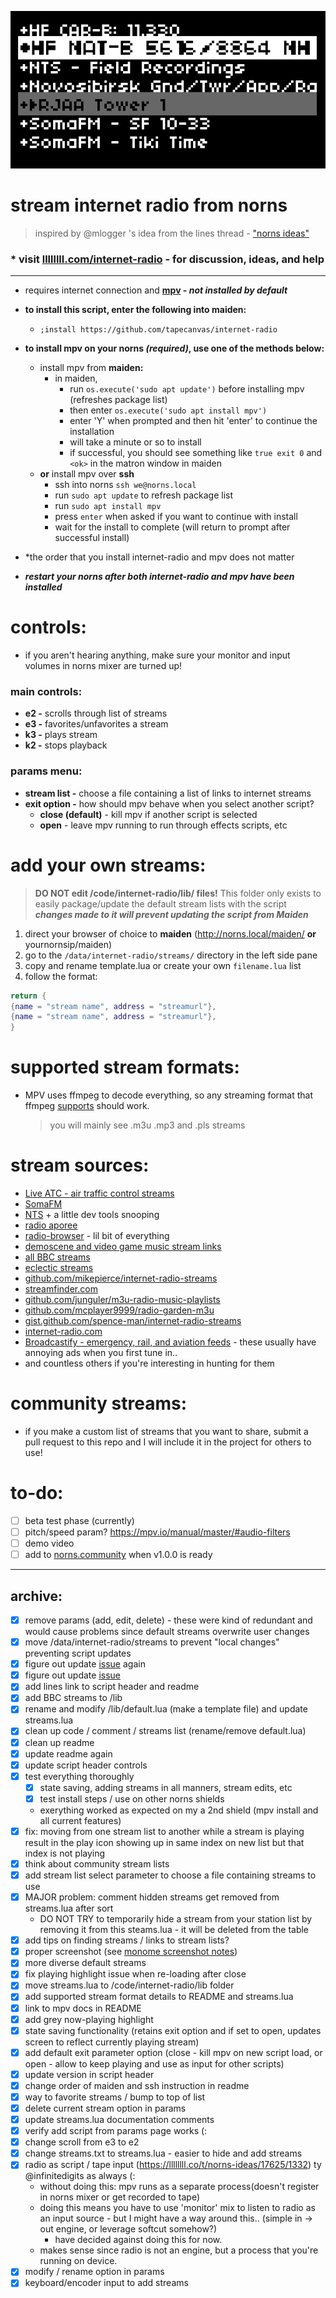 ![currentscreenshot](screenshot.png)
# stream internet radio from norns
> inspired by @mlogger 's idea from the lines thread - ["norns ideas"](https://llllllll.co/t/norns-ideas/17625/1328)

### * visit [llllllll.com/internet-radio](https://llllllll.co/t/internet-radio/66152) - for discussion, ideas, and help  

---
- requires internet connection and **[mpv](https://mpv.io/) - _not installed by default_**
 
- **to install this script, enter the following into maiden:**
  - `;install https://github.com/tapecanvas/internet-radio`

- **to install mpv on your norns _(required)_, use one of the methods below:**
 
    - install mpv from **maiden:**
        - in maiden,
          - run `os.execute('sudo apt update')` before installing mpv (refreshes package list)
          - then enter `os.execute('sudo apt install mpv')`
          - enter 'Y' when prompted and then hit 'enter' to continue the installation
          - will take a minute or so to install
          - if successful, you should see something like `true exit 0` and `<ok>` in the matron window in maiden
    - **or** install mpv over **ssh**
        - ssh into norns `ssh we@norns.local`
        - run `sudo apt update` to refresh package list
        - run `sudo apt install mpv`
        - press `enter` when asked if you want to continue with install
        - wait for the install to complete (will return to prompt after successful install)

- *the order that you install internet-radio and mpv does not matter
- **_restart your norns after both internet-radio and mpv have been installed_**

# controls:
- if you aren't hearing anything, make sure your monitor and input volumes in norns mixer are turned up!
### main controls:
- **e2 -** scrolls through list of streams
- **e3 -** favorites/unfavorites a stream
- **k3 -** plays stream
- **k2 -** stops playback

### params menu:
- **stream list -** choose a file containing a list of links to internet streams
- **exit option -** how should mpv behave when you select another script?
  - **close (default)** - kill mpv if another script is selected
  - **open** - leave mpv running to run through effects scripts, etc


# add your own streams:
> **DO NOT edit /code/internet-radio/lib/ files!** This folder only exists to easily package/update the default stream lists with the script **_changes made to it will prevent updating the script from Maiden_**
1. direct your browser of choice to **maiden** (http://norns.local/maiden/ **or** yournornsip/maiden)
2. go to the `/data/internet-radio/streams/` directory in the left side pane
3. copy and rename template.lua or create your own `filename.lua` list 
4. follow the format:
``` lua
return {
{name = "stream name", address = "streamurl"},
{name = "stream name", address = "streamurl"},
}
```

# supported stream formats:
- MPV uses ffmpeg to decode everything, so any streaming format that ffmpeg [supports](http://ffmpeg.org/general.html#Supported-File-Formats_002c-Codecs-or-Features) should work. 
  > you will mainly see .m3u .mp3 and .pls streams 

# stream sources:
- [Live ATC - air traffic control streams](https://www.liveatc.net/feedindex.php)
- [SomaFM](https://somafm.com/listen/)
- [NTS](https://www.nts.live) + a little dev tools snooping
- [radio aporee](https://radio.aporee.org)
- [radio-browser](https://www.radio-browser.info/tags)  - lil bit of everything
- [demoscene and video game music stream links](https://mw.rat.bz/davgmsrl/)
- [all BBC streams](https://garfnet.org.uk/download/radio/20231029-bbc-radio-norewind.m3u.txt)
- [eclectic streams](https://garfnet.org.uk/download/radio/20231029-internet-radio.m3u.txt)
- [github.com/mikepierce/internet-radio-streams](https://github.com/mikepierce/internet-radio-streams)
- [streamfinder.com](https://www.streamfinder.com)
- [github.com/junguler/m3u-radio-music-playlists](https://github.com/junguler/m3u-radio-music-playlists)
- [github.com/mcplayer9999/radio-garden-m3u](https://github.com/mcplayer9999/radio-garden-m3u)
- [gist.github.com/spence-man/internet-radio-streams](https://gist.github.com/spence-man/1c37a339d2c5e3aa5b90f7c72b5a39d1)
- [internet-radio.com](https://www.internet-radio.com)
- [Broadcastify - emergency, rail, and aviation feeds](https://www.broadcastify.com/listen/) - these usually have annoying ads when you first tune in..
- and countless others if you're interesting in hunting for them 


# community streams:
- if you make a custom list of streams that you want to share, submit a pull request to this repo and I will include it in the project for others to use!


# to-do:
- [ ] beta test phase (currently)
- [ ] pitch/speed param? https://mpv.io/manual/master/#audio-filters
- [ ] demo video
- [ ] add to [norns.community](https://github.com/monome-community/norns-community) when v1.0.0 is ready

---
## archive:
- [x] remove params (add, edit, delete) - these were kind of redundant and would cause problems since default streams overwrite user changes 
- [x] move /data/internet-radio/streams to prevent "local changes" preventing script updates
- [x] figure out update [issue](https://github.com/tapecanvas/internet-radio/issues/3) again
- [x] figure out update [issue](https://github.com/tapecanvas/internet-radio/issues/3)
- [x] add lines link to script header and readme
- [x] add BBC streams to /lib
- [x] rename and modify /lib/default.lua (make a template file) and update streams.lua
- [x] clean up code / comment / streams list (rename/remove default.lua)
- [x] clean up readme
- [x] update readme again
- [x] update script header controls
- [x] test everything thoroughly
  - [x] state saving, adding streams in all manners, stream edits, etc
  - [x] test install steps / use on other norns shields
  - exerything worked as expected on my a 2nd shield (mpv install and all current features)
- [x] fix: moving from one stream list to another while a stream is playing result in the play icon showing up in same index on new list but that index is not playing
- [x] think about community stream lists
- [x] add stream list select parameter to choose a file containing streams to use
- [x] MAJOR problem: comment hidden streams get removed from streams.lua after sort
  - DO NOT TRY to temporarily hide a stream from your station list by removing it from this steams.lua - it will be deleted from the table
- [x] add tips on finding streams / links to stream lists?
- [x] proper screenshot (see [monome screenshot notes](https://monome.org/docs/norns/help/data/#png))
- [x] more diverse default streams
- [x] fix playing highlight issue when re-loading after close
- [x] move streams.lua to /code/internet-radio/lib folder
- [x] add supported stream format details to README and streams.lua
- [x] link to mpv docs in README
- [x] add grey now-playing highlight
- [x] state saving functionality (retains exit option and if set to open, updates screen to reflect currently playing stream)
- [x] add default exit parameter option (close - kill mpv on new script load, or open - allow to keep playing and use as input for other scripts)
- [x] update version in script header
- [x] change order of maiden and ssh instruction in readme
- [x] way to favorite streams / bump to top of list
- [x] delete current stream option in params
- [x] update streams.lua documentation comments
- [x] verify add script from params page works (:
- [x] change scroll from e3 to e2
- [x] change streams.txt to streams.lua - easier to hide and add streams
- [x] radio as script / tape input (https://llllllll.co/t/norns-ideas/17625/1332) ty @infinitedigits as always (:
    - without doing this: mpv runs as a separate process(doesn't register in norns mixer or get recorded to tape)
    - doing this means you have to use 'monitor' mix to listen to radio as an input source - but I might have a way around this.. (simple in -> out engine, or leverage softcut somehow?)
      - have decided against doing this for now.
    - makes sense since radio is not an engine, but a process that you're running on device.  
- [x] modify / rename option in params
- [x] keyboard/encoder input to add streams
